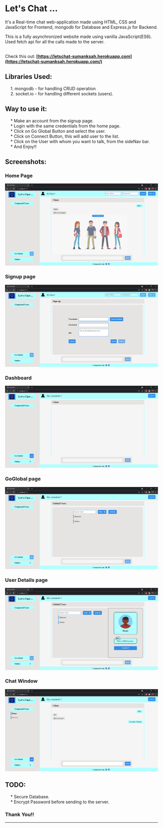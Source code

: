 # Let's Chat ...

It's a Real-time chat web-application made using HTML, CSS and JavaScript for Frontend, mongodb for Database and Express.js for Backend.

This is a fully asynchronized website made using vanilla JavaScript(ES6). <br>
Used fetch api for all the calls made to the server. <br><br>

Check this out: **[https://letschat-sumanksah.herokuapp.com](https://letschat-sumanksah.herokuapp.com/)** <br>

## Libraries Used: 
&emsp; 1. mongodb - for handling CRUD operation <br>
&emsp; 2. socket.io - for handling different sockets (users).

## Way to use it:
&emsp; * Make an account from the signup page. <br>
&emsp; * Login with the same credentials from the home page. <br>
&emsp; * Click on Go Global Button and select the user. <br>
&emsp; * Click on Connect Button, this will add user to the list. <br>
&emsp; * Click on the User with whom you want to talk, from the sideNav bar. <br>
&emsp; * And Enjoy!!
<br>

## Screenshots:
### Home Page
![Home Page](READMEimages/homePage.png) <br>

### Signup page
![Signup Page](READMEimages/signupPage.png) <br>

### Dashboard
![UserEmpty Page](READMEimages/userEmpty.png) <br>

### GoGlobal page
![Signup Page](READMEimages/userLookup.png) <br>

### User Details page
![Signup Page](READMEimages/userDetails.png) <br>

### Chat Window 
![Signup Page](READMEimages/chatWindow.png) <br>

## TODO:
&emsp; * Secure Database. <br>
&emsp; * Encrypt Password before sending to the server.

### Thank You!!
<hr>